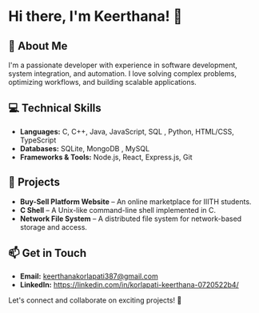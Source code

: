 # Hi there, I'm Keerthana! 👋

## 🚀 About Me
I'm a passionate developer with experience in software development, system integration, and automation. I love solving complex problems, optimizing workflows, and building scalable applications.

## 💻 Technical Skills
- **Languages:** C, C++, Java, JavaScript, SQL , Python, HTML/CSS, TypeScript
- **Databases:** SQLite, MongoDB , MySQL
- **Frameworks & Tools:** Node.js, React, Express.js, Git

## 📌 Projects
- **Buy-Sell Platform Website** – An online marketplace for IIITH students.
- **C Shell** – A Unix-like command-line shell implemented in C.
- **Network File System** – A distributed file system for network-based storage and access.

## 📫 Get in Touch
- **Email:** keerthanakorlapati387@gmail.com  
- **LinkedIn:** https://linkedin.com/in/korlapati-keerthana-0720522b4/

Let's connect and collaborate on exciting projects! 🚀

